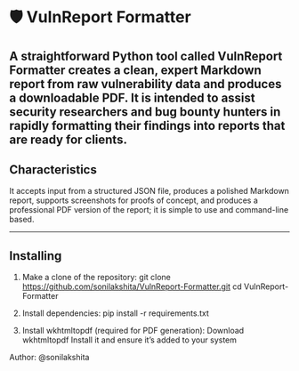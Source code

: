 # 🛡️ VulnReport Formatter

A straightforward Python tool called **VulnReport Formatter** creates a clean, expert Markdown report from raw vulnerability data and produces a downloadable PDF.
It is intended to assist security researchers and bug bounty hunters in rapidly formatting their findings into reports that are ready for clients.
---------------------------------------------------------------------------------
## Characteristics

It accepts input from a structured JSON file, produces a polished Markdown report, supports screenshots for proofs of concept, and  produces a professional PDF version of the report;
it is simple to use and command-line based.

----------------------------------------------

## Installing

1. Make a clone of the repository:
git clone https://github.com/sonilakshita/VulnReport-Formatter.git
cd VulnReport-Formatter


2. Install dependencies:
pip install -r requirements.txt


3. Install wkhtmltopdf (required for PDF generation):
Download wkhtmltopdf
Install it and ensure it’s added to your system 

Author: @sonilakshita
